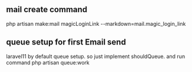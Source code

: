 ## mail create command
php artisan make:mail magicLoginLink --markdown=mail.magic_login_link

## queue setup for first Email send
laravel11 by default queue setup. so just implement shouldQueue. and run command
php artisan queue:work 
